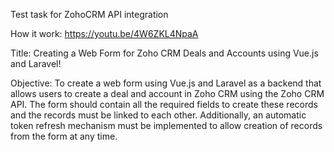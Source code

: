 Test task for ZohoCRM API integration

How it work: https://youtu.be/4W6ZKL4NpaA

Title: Creating a Web Form for Zoho CRM Deals and Accounts using Vue.js and Laravel!

Objective: To create a web form using Vue.js and Laravel as a backend that allows users to create a deal and account in Zoho CRM using the Zoho CRM API. The form should contain all the required fields to create these records and the records must be linked to each other. Additionally, an automatic token refresh mechanism must be implemented to allow creation of records from the form at any time.
